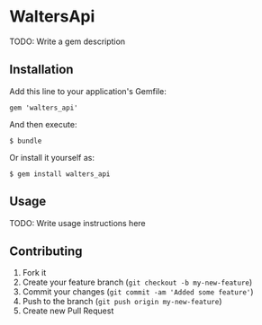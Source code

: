 # WaltersApi

TODO: Write a gem description

## Installation

Add this line to your application's Gemfile:

    gem 'walters_api'

And then execute:

    $ bundle

Or install it yourself as:

    $ gem install walters_api

## Usage

TODO: Write usage instructions here

## Contributing

1. Fork it
2. Create your feature branch (`git checkout -b my-new-feature`)
3. Commit your changes (`git commit -am 'Added some feature'`)
4. Push to the branch (`git push origin my-new-feature`)
5. Create new Pull Request
